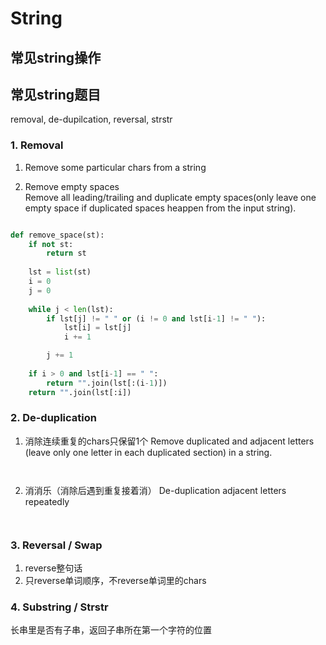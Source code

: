 # String

## 常见string操作

## 常见string题目
removal, de-dupilcation, reversal, strstr


### 1. Removal
1. Remove some particular chars from a string



2. Remove empty spaces  
Remove all leading/trailing and duplicate empty spaces(only leave one empty space if duplicated spaces heappen from the input string).
```python

def remove_space(st):
    if not st:
        return st
    
    lst = list(st)
    i = 0
    j = 0
    
    while j < len(lst):
        if lst[j] != " " or (i != 0 and lst[i-1] != " "):
            lst[i] = lst[j]
            i += 1

        j += 1
        
    if i > 0 and lst[i-1] == " ":
        return "".join(lst[:(i-1)])
    return "".join(lst[:i])

```


### 2. De-duplication
1. 消除连续重复的chars只保留1个
Remove duplicated and adjacent letters (leave only one letter in each duplicated section) in a string.
```python



```

2. 消消乐（消除后遇到重复接着消）
De-duplication adjacent letters repeatedly
```python



```


### 3. Reversal / Swap
1. reverse整句话
2. 只reverse单词顺序，不reverse单词里的chars

### 4. Substring / Strstr
长串里是否有子串，返回子串所在第一个字符的位置

